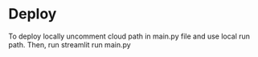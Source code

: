 # Deploy

To deploy locally uncomment cloud path in main.py file and use local run path. Then, run streamlit run main.py